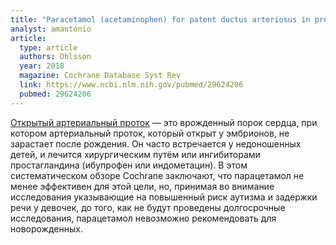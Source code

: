```yaml
---
title: "Paracetamol (acetaminophen) for patent ductus arteriosus in preterm or low birth weight infants"
analyst: amantonio
article:
  type: article
  authors: Ohlsson
  year: 2018
  magazine: Cochrane Database Syst Rev
  link: https://www.ncbi.nlm.nih.gov/pubmed/29624206
  pubmed: 29624206
---
```


[Открытый артериальный проток](https://ru.wikipedia.org/wiki/Открытый_артериальный_проток) — это врожденный порок сердца, при котором артериальный проток, который открыт у эмбрионов, не зарастает после рождения. Он часто встречается у недоношенных детей, и лечится хирургическим путём или ингибиторами простагландина (ибупрофен или индометацин). В этом систематическом обзоре Cochrane заключают, что парацетамол не менее эффективен для этой цели, но, принимая во внимание исследования указывающие на повышенный риск аутизма и задержки речи у девочек, до того, как не будут проведены долгосрочные исследования, парацетамол невозможно рекомендовать для новорожденных.
